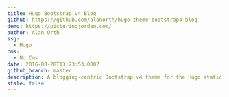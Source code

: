 ```yaml
---
title: Hugo Bootstrap v4 Blog
github: https://github.com/alanorth/hugo-theme-bootstrap4-blog
demo: https://picturingjordan.com/
author: Alan Orth
ssg:
  - Hugo
cms:
  - No Cms
date: 2016-08-28T13:23:53.000Z
github_branch: master
description: A blogging-centric Bootstrap v4 theme for the Hugo static site generator.
stale: false
---
```


